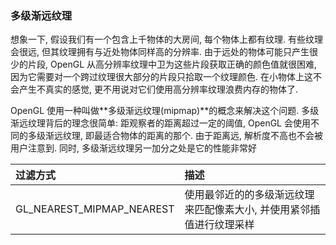 ### 多级渐远纹理

想象一下, 假设我们有一个包含上千物体的大房间, 每个物体上都有纹理. 有些纹理会很远, 但其纹理拥有与近处物体同样高的分辨率. 由于远处的物体可能只产生很少的片段, OpenGL 从高分辨率纹理中卫为这些片段获取正确的颜色值就很困难, 因为它需要对一个跨过纹理很大部分的片段只拾取一个纹理颜色. 在小物体上这不会产生不真实的感觉, 更不用说对它们使用高分辨率纹理浪费内存的物体了.

OpenGL 使用一种叫做**多级渐远纹理(mipmap)**的概念来解决这个问题. 多级渐远纹理背后的理念很简单: 距观察者的距离超过一定的阈值, OpenGL 会使用不同的多级渐远纹理, 即最适合物体的距离的那个. 由于距离远, 解析度不高也不会被用户注意到. 同时, 多级渐远纹理另一加分之处是它的性能非常好

|过滤方式	|描述		|
|:---------|:------------|
|GL_NEAREST_MIPMAP_NEAREST	|使用最邻近的的多级渐远纹理来匹配像素大小, 并使用紧邻插值进行纹理采样|



